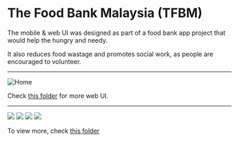 # The Food Bank Malaysia (TFBM)

The mobile & web UI was designed as part of a food bank app project that would help the hungry and needy.

It also reduces food wastage and promotes social work, as people are encouraged to volunteer.

-----------------------------------------------------------------------------------------------

![Home](web_ui/Home-Web.jpg)

Check [this folder](/web_ui) for more web UI.

-----------------------------------------------------------------------------------------------

![](mobile_ui/1.jpg)
![](mobile_ui/2.jpg)
![](mobile_ui/12.jpg)
![](mobile_ui/13.jpg)



To view more, check [this folder](/web_ui)





